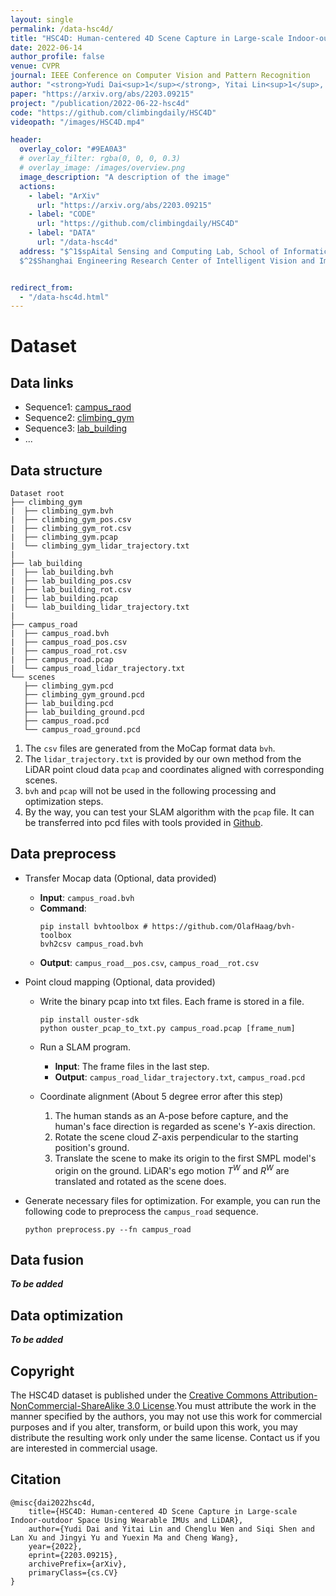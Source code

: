 ```yaml
---
layout: single
permalink: /data-hsc4d/
title: "HSC4D: Human-centered 4D Scene Capture in Large-scale Indoor-outdoor Space Using Wearable IMUs and LiDAR"
date: 2022-06-14
author_profile: false
venue: CVPR
journal: IEEE Conference on Computer Vision and Pattern Recognition
author: "<strong>Yudi Dai<sup>1</sup></strong>, Yitai Lin<sup>1</sup>, Chenglu Wen<sup>1, *</sup>, Siqi Shen<sup>1</sup>, Lan Xu<sup>2</sup>, Jingyi Yu<sup>2</sup>, Yuexin Ma<sup>2</sup>, Cheng Wang<sup>1</sup>"
paper: "https://arxiv.org/abs/2203.09215"
project: "/publication/2022-06-22-hsc4d"
code: "https://github.com/climbingdaily/HSC4D"
videopath: "/images/HSC4D.mp4"

header:
  overlay_color: "#9EA0A3"
  # overlay_filter: rgba(0, 0, 0, 0.3)
  # overlay_image: /images/overview.png
  image_description: "A description of the image"
  actions:
    - label: "ArXiv"
      url: "https://arxiv.org/abs/2203.09215"
    - label: "CODE"
      url: "https://github.com/climbingdaily/HSC4D"
    - label: "DATA"
      url: "/data-hsc4d"
  address: "$^1$spAital Sensing and Computing Lab, School of Informatics, Xiamen Universtiy, China<br>
  $^2$Shanghai Engineering Research Center of Intelligent Vision and Imaging, ShanghaiTech Universtiy, China"


redirect_from: 
  - "/data-hsc4d.html"
---
```


# Dataset

## Data links
- Sequence1: [campus_raod](https://drive.google.com/file/d/1fznVjBwezkJyRoTTEjxNBp7uJBaPgAJB/view?usp=sharing)<br>
- Sequence2: [climbing_gym](/hsc4d)<br>
- Sequence3: [lab_building](/hsc4d)
- ...

## Data structure
```
Dataset root
├── climbing_gym
|  ├── climbing_gym.bvh
|  ├── climbing_gym_pos.csv
|  ├── climbing_gym_rot.csv
|  ├── climbing_gym.pcap
|  └── climbing_gym_lidar_trajectory.txt 
| 
├── lab_building
|  ├── lab_building.bvh
|  ├── lab_building_pos.csv
|  ├── lab_building_rot.csv
|  ├── lab_building.pcap
|  └── lab_building_lidar_trajectory.txt 
|  
├── campus_road
|  ├── campus_road.bvh
|  ├── campus_road_pos.csv
|  ├── campus_road_rot.csv
|  ├── campus_road.pcap
|  └── campus_road_lidar_trajectory.txt 
└── scenes
   ├── climbing_gym.pcd
   ├── climbing_gym_ground.pcd
   ├── lab_building.pcd
   ├── lab_building_ground.pcd
   ├── campus_road.pcd
   └── campus_road_ground.pcd
```
1. The `csv` files are generated from the MoCap format data `bvh`. <br>
2. The `lidar_trajectory.txt` is provided by our own method from the LiDAR point cloud data `pcap` and coordinates aligned with corresponding scenes. <br>
3. `bvh` and `pcap` will not be used in the following processing and optimization steps.
4. By the way, you can test your SLAM algorithm with the `pcap` file. It can be transferred into pcd files with tools provided in [Github](https://github.com/climbingdaily/HSC4D).

## Data preprocess
- Transfer Mocap data  (Optional, data provided)
  - **Input**: `campus_road.bvh`
  - **Command**: 
      ```
      pip install bvhtoolbox # https://github.com/OlafHaag/bvh-toolbox
      bvh2csv campus_road.bvh
      ```
  - **Output**: `campus_road__pos.csv`, `campus_road__rot.csv`


- Point cloud mapping (Optional, data provided)
  - Write the binary pcap into txt files. Each frame is stored in a file.
    ```
    pip install ouster-sdk 
    python ouster_pcap_to_txt.py campus_road.pcap [frame_num]
    ```
  - Run a SLAM program.
    - **Input**: The frame files in the last step.
    - **Output**: `campus_road_lidar_trajectory.txt`, `campus_road.pcd` 
  
  - Coordinate alignment (About 5 degree error after this step)
  
    1. The human stands as an A-pose before capture, and the human's face direction is regarded as scene's $Y$-axis direction. 
    2. Rotate the scene cloud $Z$-axis perpendicular to the starting position's ground. 
    3. Translate the scene to make its origin to the first SMPL model's origin on the ground. LiDAR's ego motion $T^W$ and $R^W$ are translated and rotated as the scene does. 
    
- Generate necessary files for optimization. For example, you can run the following code to preprocess the `campus_road` sequence.
  ```
  python preprocess.py --fn campus_road
  ```

## Data fusion
***To be added***

## Data optimization
***To be added***


## Copyright
The HSC4D dataset is published under the [Creative Commons Attribution-NonCommercial-ShareAlike 3.0 License](https://creativecommons.org/licenses/by-nc-sa/3.0/).You must attribute the work in the manner specified by the authors, you may not use this work for commercial purposes and if you alter, transform, or build upon this work, you may distribute the resulting work only under the same license. Contact us if you are interested in commercial usage.


## Citation
```
@misc{dai2022hsc4d,
    title={HSC4D: Human-centered 4D Scene Capture in Large-scale Indoor-outdoor Space Using Wearable IMUs and LiDAR},
    author={Yudi Dai and Yitai Lin and Chenglu Wen and Siqi Shen and Lan Xu and Jingyi Yu and Yuexin Ma and Cheng Wang},
    year={2022},
    eprint={2203.09215},
    archivePrefix={arXiv},
    primaryClass={cs.CV}
}
```
